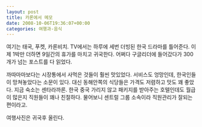 ```yaml
---
layout: post
title: 카론에서 메모
date: 2008-10-06T19:36:07+00:00
categories: 여행과-음식
---
```

여기는 태국, 푸켓, 카론비치.
TV에서는 하루에 세번 더빙된 한국 드라마를 틀어준다.
이제 1박만 더하면 9일간의 휴가를 마치고 귀국한다.
어쩌다 구글리더에 들어갔다가 300개가 넘는 포스트를 다 읽었다.

까따마마보다는 시장통에서 사먹은 것들이 훨씬 맛있었다.
서비스도 엉망인데, 한국인들이 망쳐놓았다는 소문이 있다.
대신 동해안쪽의 식당들은 가격도 저렴하고 맛도 꽤 좋았다.
지금 숙소는 센타라까론. 한국 중국 가리지 않고 패키지를 받아주는 호텔인데도 월급이 많은지 직원들이 꽤나 친절하다. 물어보니 센트럴 그룹 소속이라 직원관리가 잘되는 편이라고.

여행사진은 귀국후 올린다.
